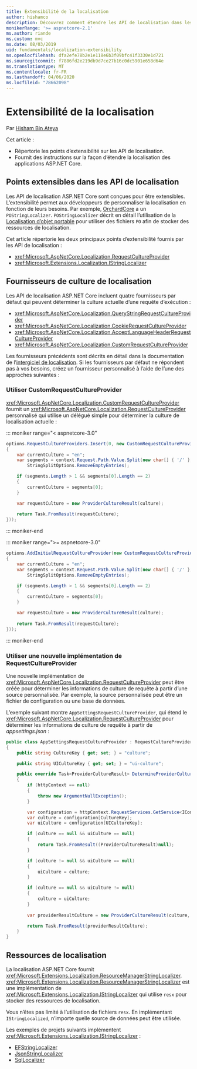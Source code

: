 ```yaml
---
title: Extensibilité de la localisation
author: hishamco
description: Découvrez comment étendre les API de localisation dans les applications ASP.NET Core.
monikerRange: '>= aspnetcore-2.1'
ms.author: riande
ms.custom: mvc
ms.date: 08/03/2019
uid: fundamentals/localization-extensibility
ms.openlocfilehash: dfa2efe78b2e1e118e6b3f09bfc41f3330e1d721
ms.sourcegitcommit: f7886fd2e219db9d7ce27b16c0dc5901e658d64e
ms.translationtype: MT
ms.contentlocale: fr-FR
ms.lasthandoff: 04/06/2020
ms.locfileid: "78662098"
---
```

# <a name="localization-extensibility"></a>Extensibilité de la localisation

Par [Hisham Bin Ateya](https://github.com/hishamco)

Cet article :

* Répertorie les points d’extensibilité sur les API de localisation.
* Fournit des instructions sur la façon d’étendre la localisation des applications ASP.NET Core.

## <a name="extensible-points-in-localization-apis"></a>Points extensibles dans les API de localisation

Les API de localisation ASP.NET Core sont conçues pour être extensibles. L’extensibilité permet aux développeurs de personnaliser la localisation en fonction de leurs besoins. Par exemple, [OrchardCore](https://github.com/orchardCMS/OrchardCore/) a un `POStringLocalizer`. `POStringLocalizer` décrit en détail l’utilisation de la [Localisation d’objet portable](xref:fundamentals/portable-object-localization) pour utiliser des fichiers `PO` afin de stocker des ressources de localisation.

Cet article répertorie les deux principaux points d’extensibilité fournis par les API de localisation : 

* <xref:Microsoft.AspNetCore.Localization.RequestCultureProvider>
* <xref:Microsoft.Extensions.Localization.IStringLocalizer>

## <a name="localization-culture-providers"></a>Fournisseurs de culture de localisation

Les API de localisation ASP.NET Core incluent quatre fournisseurs par défaut qui peuvent déterminer la culture actuelle d’une requête d’exécution :

* <xref:Microsoft.AspNetCore.Localization.QueryStringRequestCultureProvider>
* <xref:Microsoft.AspNetCore.Localization.CookieRequestCultureProvider>
* <xref:Microsoft.AspNetCore.Localization.AcceptLanguageHeaderRequestCultureProvider>
* <xref:Microsoft.AspNetCore.Localization.CustomRequestCultureProvider>

Les fournisseurs précédents sont décrits en détail dans la documentation de l’[intergiciel de localisation](xref:fundamentals/localization). Si les fournisseurs par défaut ne répondent pas à vos besoins, créez un fournisseur personnalisé à l’aide de l’une des approches suivantes :

### <a name="use-customrequestcultureprovider"></a>Utiliser CustomRequestCultureProvider

<xref:Microsoft.AspNetCore.Localization.CustomRequestCultureProvider> fournit un <xref:Microsoft.AspNetCore.Localization.RequestCultureProvider> personnalisé qui utilise un délégué simple pour déterminer la culture de localisation actuelle :

::: moniker range="< aspnetcore-3.0"
```csharp
options.RequestCultureProviders.Insert(0, new CustomRequestCultureProvider(async context =>
{
    var currentCulture = "en";
    var segments = context.Request.Path.Value.Split(new char[] { '/' }, 
        StringSplitOptions.RemoveEmptyEntries);

    if (segments.Length > 1 && segments[0].Length == 2)
    {
        currentCulture = segments[0];
    }

    var requestCulture = new ProviderCultureResult(culture);
    
    return Task.FromResult(requestCulture);
}));
```

::: moniker-end

::: moniker range=">= aspnetcore-3.0"
```csharp
options.AddInitialRequestCultureProvider(new CustomRequestCultureProvider(async context =>
{
    var currentCulture = "en";
    var segments = context.Request.Path.Value.Split(new char[] { '/' }, 
        StringSplitOptions.RemoveEmptyEntries);

    if (segments.Length > 1 && segments[0].Length == 2)
    {
        currentCulture = segments[0];
    }

    var requestCulture = new ProviderCultureResult(culture);
    
    return Task.FromResult(requestCulture);
}));
```

::: moniker-end

### <a name="use-a-new-implemetation-of-requestcultureprovider"></a>Utiliser une nouvelle implémentation de RequestCultureProvider

Une nouvelle implémentation de <xref:Microsoft.AspNetCore.Localization.RequestCultureProvider> peut être créée pour déterminer les informations de culture de requête à partir d’une source personnalisée. Par exemple, la source personnalisée peut être un fichier de configuration ou une base de données.

L’exemple suivant montre `AppSettingsRequestCultureProvider`, qui étend le <xref:Microsoft.AspNetCore.Localization.RequestCultureProvider> pour déterminer les informations de culture de requête à partir de *appsettings.json* :

```csharp
public class AppSettingsRequestCultureProvider : RequestCultureProvider
{
    public string CultureKey { get; set; } = "culture";

    public string UICultureKey { get; set; } = "ui-culture";

    public override Task<ProviderCultureResult> DetermineProviderCultureResult(HttpContext httpContext)
    {
        if (httpContext == null)
        {
            throw new ArgumentNullException();
        }

        var configuration = httpContext.RequestServices.GetService<IConfigurationRoot>();
        var culture = configuration[CultureKey];
        var uiCulture = configuration[UICultureKey];

        if (culture == null && uiCulture == null)
        {
            return Task.FromResult((ProviderCultureResult)null);
        }

        if (culture != null && uiCulture == null)
        {
            uiCulture = culture;
        }

        if (culture == null && uiCulture != null)
        {
            culture = uiCulture;
        }
        
        var providerResultCulture = new ProviderCultureResult(culture, uiCulture);

        return Task.FromResult(providerResultCulture);
    }
}
```

## <a name="localization-resources"></a>Ressources de localisation

La localisation ASP.NET Core fournit <xref:Microsoft.Extensions.Localization.ResourceManagerStringLocalizer>. <xref:Microsoft.Extensions.Localization.ResourceManagerStringLocalizer> est une implémentation de <xref:Microsoft.Extensions.Localization.IStringLocalizer> qui utilise `resx` pour stocker des ressources de localisation.

Vous n’êtes pas limité à l’utilisation de fichiers `resx`. En implémentant `IStringLocalized`, n’importe quelle source de données peut être utilisée.

Les exemples de projets suivants implémentent <xref:Microsoft.Extensions.Localization.IStringLocalizer> : 

* [EFStringLocalizer](https://github.com/aspnet/Entropy/tree/master/samples/Localization.EntityFramework)
* [JsonStringLocalizer](https://github.com/hishamco/My.Extensions.Localization.Json)
* [SqlLocalizer](https://github.com/damienbod/AspNetCoreLocalization)
